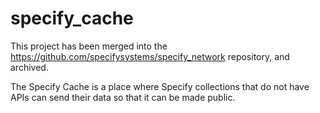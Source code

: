 # specify_cache

This project has been merged into the https://github.com/specifysystems/specify_network
repository, and archived.

The Specify Cache is a place where Specify collections that do not have APIs can send their data so that it can be made 
public.